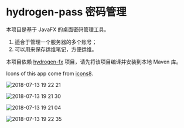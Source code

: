 # hydrogen-pass 密码管理

本项目是基于 JavaFX 的桌面密码管理工具。

1. 适合于管理一个服务器的多个账号；
1. 可以用来保存运维笔记，方便运维。

本项目依赖 [hydrogen-fx](https://gitee.com/yidinghe/hydrogen-fx) 项目，请先将该项目编译并安装到本地 Maven 库。

Icons of this app come from [icons8](https://icons8.com/).

![2018-07-13 19 22 21](https://user-images.githubusercontent.com/900606/42689343-71622a8c-86d2-11e8-9087-336d05489175.png)

![2018-07-13 19 21 30](https://user-images.githubusercontent.com/900606/42689346-749eb85a-86d2-11e8-8131-5185f4ea163e.png)

![2018-07-13 19 21 04](https://user-images.githubusercontent.com/900606/42689349-764c860a-86d2-11e8-87e8-e83bc2d11093.png)

![2018-07-13 19 22 35](https://user-images.githubusercontent.com/900606/42689351-773892a2-86d2-11e8-9de7-793c289a2ba8.png)
